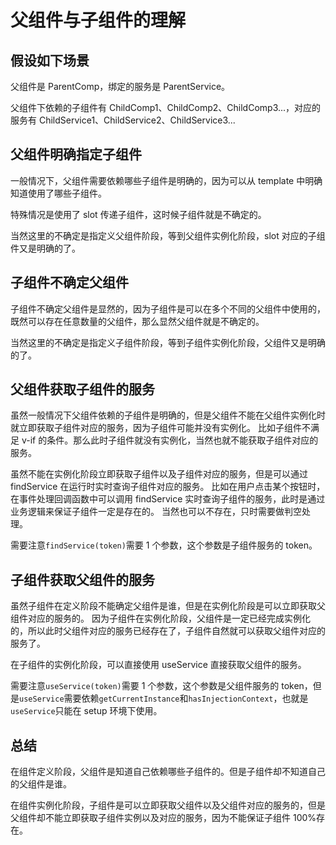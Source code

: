 # 父组件与子组件的理解

## 假设如下场景

父组件是 ParentComp，绑定的服务是 ParentService。

父组件下依赖的子组件有 ChildComp1、ChildComp2、ChildComp3...，对应的服务有 ChildService1、ChildService2、ChildService3...

## 父组件明确指定子组件

一般情况下，父组件需要依赖哪些子组件是明确的，因为可以从 template 中明确知道使用了哪些子组件。

特殊情况是使用了 slot 传递子组件，这时候子组件就是不确定的。

当然这里的不确定是指定义父组件阶段，等到父组件实例化阶段，slot 对应的子组件又是明确的了。

## 子组件不确定父组件

子组件不确定父组件是显然的，因为子组件是可以在多个不同的父组件中使用的，既然可以存在任意数量的父组件，那么显然父组件就是不确定的。

当然这里的不确定是指定义子组件阶段，等到子组件实例化阶段，父组件又是明确的了。

## 父组件获取子组件的服务

虽然一般情况下父组件依赖的子组件是明确的，但是父组件不能在父组件实例化时就立即获取子组件对应的服务，因为子组件可能并没有实例化。
比如子组件不满足 v-if 的条件。那么此时子组件就没有实例化，当然也就不能获取子组件对应的服务。

虽然不能在实例化阶段立即获取子组件以及子组件对应的服务，但是可以通过 findService 在运行时实时查询子组件对应的服务。
比如在用户点击某个按钮时，在事件处理回调函数中可以调用 findService 实时查询子组件的服务，此时是通过业务逻辑来保证子组件一定是存在的。
当然也可以不存在，只时需要做判空处理。

需要注意`findService(token)`需要 1 个参数，这个参数是子组件服务的 token。

## 子组件获取父组件的服务

虽然子组件在定义阶段不能确定父组件是谁，但是在实例化阶段是可以立即获取父组件对应的服务的。
因为子组件在实例化阶段，父组件是一定已经完成实例化的，所以此时父组件对应的服务已经存在了，子组件自然就可以获取父组件对应的服务了。

在子组件的实例化阶段，可以直接使用 useService 直接获取父组件的服务。

需要注意`useService(token)`需要 1 个参数，这个参数是父组件服务的 token，但是`useService`需要依赖`getCurrentInstance`和`hasInjectionContext`，也就是`useService`只能在 setup 环境下使用。

## 总结

在组件定义阶段，父组件是知道自己依赖哪些子组件的。但是子组件却不知道自己的父组件是谁。

在组件实例化阶段，子组件是可以立即获取父组件以及父组件对应的服务的，但是父组件却不能立即获取子组件实例以及对应的服务，因为不能保证子组件 100%存在。
